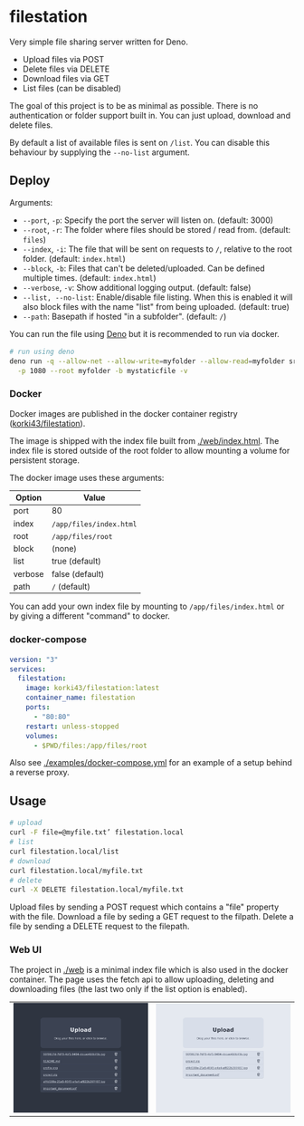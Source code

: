 # filestation

Very simple file sharing server written for Deno.

- Upload files via POST
- Delete files via DELETE
- Download files via GET
- List files (can be disabled)

The goal of this project is to be as minimal as possible. There is no
authentication or folder support built in. You can just upload, download and
delete files.

By default a list of available files is sent on `/list`. You can disable this
behaviour by supplying the `--no-list` argument.

## Deploy

Arguments:

- `--port`, `-p`: Specify the port the server will listen on. (default: 3000)
- `--root`, `-r`: The folder where files should be stored / read from. (default:
  `files`)
- `--index`, `-i`: The file that will be sent on requests to `/`, relative to
  the root folder. (default: `index.html`)
- `--block`, `-b`: Files that can't be deleted/uploaded. Can be defined
  multiple times. (default: `index.html`)
- `--verbose`, `-v`: Show additional logging output. (default: false)
- `--list, --no-list`: Enable/disable file listing. When this is enabled it will
  also block files with the name "list" from being uploaded. (default: true)
- `--path`: Basepath if hosted "in a subfolder". (default: `/`)

You can run the file using [Deno](https://deno.land/) but it is recommended to
run via docker.

```sh
# run using deno
deno run -q --allow-net --allow-write=myfolder --allow-read=myfolder src/mod.ts \
  -p 1080 --root myfolder -b mystaticfile -v
```

### Docker

Docker images are published in the docker container registry
([korki43/filestation](https://hub.docker.com/r/korki43/filestation)).

The image is shipped with the index file built from
[./web/index.html](./web/index.html). The index file is stored outside of the
root folder to allow mounting a volume for persistent storage.

The docker image uses these arguments:

| Option  | Value                   |
| ------- | ----------------------- |
| port    | 80                      |
| index   | `/app/files/index.html` |
| root    | `/app/files/root`       |
| block   | (none)                  |
| list    | true (default)          |
| verbose | false (default)         |
| path    | `/` (default)           |

You can add your own index file by mounting to `/app/files/index.html` or by
giving a different "command" to docker.

### docker-compose

```yml
version: "3"
services:
  filestation:
    image: korki43/filestation:latest
    container_name: filestation
    ports:
      - "80:80"
    restart: unless-stopped
    volumes:
      - $PWD/files:/app/files/root
```

Also see [./examples/docker-compose.yml](./examples/docker-compose.yml) for an
example of a setup behind a reverse proxy.

## Usage

```sh
# upload
curl -F file=@myfile.txt’ filestation.local
# list
curl filestation.local/list
# download
curl filestation.local/myfile.txt
# delete
curl -X DELETE filestation.local/myfile.txt
```

Upload files by sending a POST request which contains a "file" property with the
file. Download a file by seding a GET request to the filpath. Delete a file by
sending a DELETE request to the filepath.

### Web UI

The project in [./web](./web) is a minimal index file which is also used in the docker container. The page uses the fetch api to allow uploading, deleting and downloading files (the last two only if the list option is enabled).

<table>
  <tr>
    <td>
      <img src="./example/web_ui_dark.png" />
    </td>
   <td>
      <img src="./example/web_ui_light.png" />
    </td>
  </tr>
</table>
